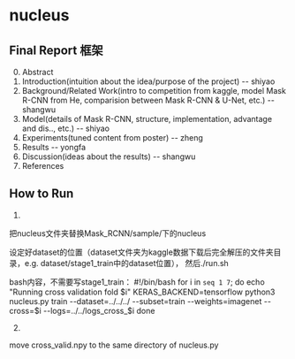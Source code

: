 # nucleus

## Final Report 框架
0. Abstract
1. Introduction(intuition about the idea/purpose of the project) -- shiyao
2. Background/Related Work(intro to competition from kaggle, model Mask R-CNN from He, comparision between Mask R-CNN & U-Net, etc.) -- shangwu
3. Model(details of Mask R-CNN, structure, implementation, advantage and dis.., etc.) -- shiyao
4. Experiments(tuned content from poster) -- zheng
5. Results -- yongfa
6. Discussion(ideas about the results) -- shangwu
7. References

## How to Run
1. 

把nucleus文件夹替换Mask_RCNN/sample/下的nucleus

设定好dataset的位置（dataset文件夹为kaggle数据下载后完全解压的文件夹目录，e.g. dataset/stage1_train中的dataset位置），
然后./run.sh

bash内容，不需要写stage1_train：
#!/bin/bash
for i in `seq 1 7`;
do
    echo "Running cross validation fold $i"
    KERAS_BACKEND=tensorflow python3 nucleus.py train --dataset=../../../ --subset=train --weights=imagenet --cross=$i --logs=../../logs_cross_$i
done


2.

move cross_valid.npy to the same directory of nucleus.py
